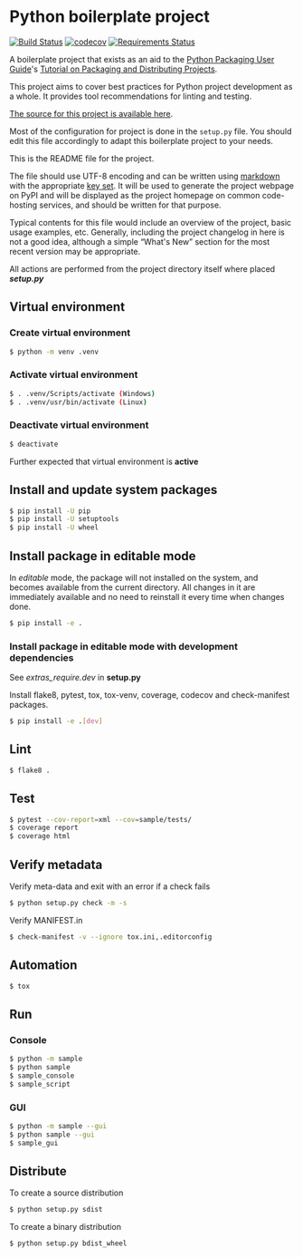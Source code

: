# Python boilerplate project

[![Build Status](https://travis-ci.org/Akman/python-boilerplate.svg?branch=master)](https://travis-ci.org/Akman/python-boilerplate)
[![codecov](https://codecov.io/gh/Akman/python-boilerplate/branch/master/graph/badge.svg)](https://codecov.io/gh/Akman/python-boilerplate)
[![Requirements Status](https://requires.io/github/Akman/python-boilerplate/requirements.svg?branch=master)](https://requires.io/github/Akman/python-boilerplate/requirements/?branch=master)

A boilerplate project that exists as an aid to the [Python Packaging User
Guide][packaging guide]'s [Tutorial on Packaging and Distributing
Projects][distribution tutorial].

This project aims to cover best practices for Python project
development as a whole. It provides tool recommendations for linting and
testing.

[The source for this project is available here][src].

Most of the configuration for project is done in the `setup.py` file.
You should edit this file accordingly to adapt this boilerplate project
to your needs.

This is the README file for the project.

The file should use UTF-8 encoding and can be written using [markdown][md use]
with the appropriate [key set][md use]. It will be used to generate the project
webpage on PyPI and will be displayed as the project homepage on common
code-hosting services, and should be written for that purpose.

Typical contents for this file would include an overview of the project, basic
usage examples, etc. Generally, including the project changelog in here is not a
good idea, although a simple “What's New” section for the most recent version
may be appropriate.

All actions are performed from the project directory itself
where placed ***setup.py***

## Virtual environment

### Create virtual environment

```bash
$ python -m venv .venv
```

### Activate virtual environment

```bash
$ . .venv/Scripts/activate (Windows)
$ . .venv/usr/bin/activate (Linux)
```

### Deactivate virtual environment

```bash
$ deactivate
```

Further expected that virtual environment is **active**

## Install and update system packages

```bash
$ pip install -U pip
$ pip install -U setuptools
$ pip install -U wheel
```

## Install package in editable mode

In *editable* mode, the package will not installed on the system,
and becomes available from the current directory. All changes in it
are immediately available and no need to reinstall it every time when
changes done.

```bash
$ pip install -e .
```

### Install package in editable mode with development dependencies

See *extras_require.dev* in **setup.py**

Install flake8, pytest, tox, tox-venv, coverage, codecov and check-manifest packages.

```bash
$ pip install -e .[dev]
```

## Lint

```bash
$ flake8 .
```

## Test

```bash
$ pytest --cov-report=xml --cov=sample/tests/
$ coverage report
$ coverage html
```

## Verify metadata

Verify meta-data and exit with an error if a check fails

```bash
$ python setup.py check -m -s
```

Verify MANIFEST.in

```bash
$ check-manifest -v --ignore tox.ini,.editorconfig
```

## Automation

```bash
$ tox
```

## Run

### Console

```bash
$ python -m sample
$ python sample
$ sample_console
$ sample_script
```

### GUI

```bash
$ python -m sample --gui
$ python sample --gui
$ sample_gui
```

## Distribute

To create a source distribution

```bash
$ python setup.py sdist
```

To create a binary distribution

```bash
$ python setup.py bdist_wheel
```

[packaging guide]: https://packaging.python.org
[distribution tutorial]: https://packaging.python.org/tutorials/packaging-projects/
[src]: https://github.com/Akman/python-boilerplate
[md]: https://tools.ietf.org/html/rfc7764#section-3.5 "CommonMark variant"
[md use]: https://packaging.python.org/specifications/core-metadata/#description-content-type-optional
